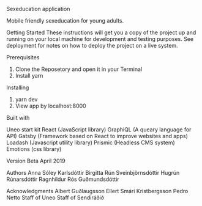 Sexeducation application

Mobile friendly sexeducation for young adults.

Getting Started
These instructions will get you a copy of the project up and running on your local machine for development and testing purposes. See deployment for notes on how to deploy the project on a live system.

Prerequisites
1. Clone the Reposetory and open it in your Terminal
2. Install yarn 


Installing
1. yarn dev
2. View app by localhost:8000


Built with

Uneo start kit 
React (JavaScript library)
GraphiQL (A queary language for API)
Gatsby (Framework based on React to improve websites and apps)
Loadash (Javascript utility library)
Prismic (Headless CMS system)
Emotions (css library)

Version
Beta April 2019

Authors
Anna Sóley Karlsdóttir
Birgitta Rún Sveinbjörnsdóttir
Hugrún Rúnarsdóttir
Ragnhildur Rós Guðmundsdóttir

Acknowledgments
Albert Guðlaugsson
Ellert Smári Kristbergsson
Pedro Netto
Staff of Uneo
Staff of Sendiráðið





